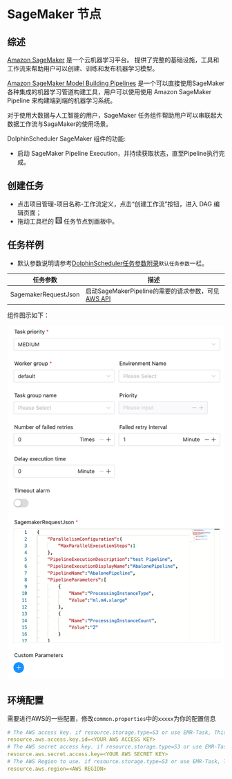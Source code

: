 # SageMaker 节点

## 综述

[Amazon SageMaker](https://aws.amazon.com/cn/pm/sagemaker) 是一个云机器学习平台。 提供了完整的基础设施，工具和工作流来帮助用户可以创建、训练和发布机器学习模型。

[Amazon SageMaker Model Building Pipelines](https://docs.aws.amazon.com/sagemaker/latest/dg/pipelines.html) 是一个可以直接使用SageMaker各种集成的机器学习管道构建工具，用户可以使用使用 Amazon SageMaker Pipeline 来构建端到端的机器学习系统。

对于使用大数据与人工智能的用户，SageMaker 任务组件帮助用户可以串联起大数据工作流与SagaMaker的使用场景。

DolphinScheduler SageMaker 组件的功能:
- 启动 SageMaker Pipeline Execution，并持续获取状态，直至Pipeline执行完成。

## 创建任务

- 点击项目管理-项目名称-工作流定义，点击“创建工作流”按钮，进入 DAG 编辑页面；
- 拖动工具栏的 <img src="../../../../img/tasks/icons/sagemaker.png" width="15"/> 任务节点到画板中。

## 任务样例

[//]: # (TODO: use the commented anchor below once our website template supports this syntax)
[//]: # (- 默认参数说明请参考[DolphinScheduler任务参数附录]&#40;appendix.md#默认任务参数&#41;`默认任务参数`一栏。)

- 默认参数说明请参考[DolphinScheduler任务参数附录](appendix.md)`默认任务参数`一栏。

|       **任务参数**       |                                                               **描述**                                                                |
|----------------------|-------------------------------------------------------------------------------------------------------------------------------------|
| SagemakerRequestJson | 启动SageMakerPipeline的需要的请求参数，可见 [AWS API](https://docs.aws.amazon.com/sagemaker/latest/APIReference/API_StartPipelineExecution.html) |

组件图示如下：

![sagemaker_pipeline](../../../../img/tasks/demo/sagemaker_pipeline.png)

## 环境配置

需要进行AWS的一些配置，修改`common.properties`中的`xxxxx`为你的配置信息

```yaml
# The AWS access key. if resource.storage.type=S3 or use EMR-Task, This configuration is required
resource.aws.access.key.id=<YOUR AWS ACCESS KEY>
# The AWS secret access key. if resource.storage.type=S3 or use EMR-Task, This configuration is required
resource.aws.secret.access.key=<YOUR AWS SECRET KEY>
# The AWS Region to use. if resource.storage.type=S3 or use EMR-Task, This configuration is required
resource.aws.region=<AWS REGION>
```

